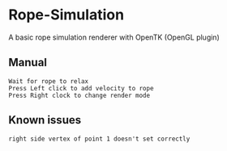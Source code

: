 # Rope-Simulation
A basic rope simulation renderer with OpenTK (OpenGL plugin)

## Manual
	Wait for rope to relax
	Press Left click to add velocity to rope
	Press Right clock to change render mode

## Known issues
	right side vertex of point 1 doesn't set correctly